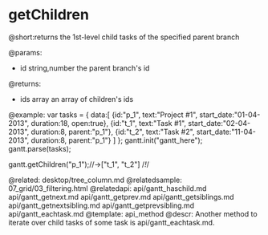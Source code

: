 getChildren
=============

@short:returns the 1st-level child tasks of the specified parent branch
	

@params:
- id	string,number		the parent branch's id

@returns:
- ids	array				an array of children's ids


@example:
var tasks = {
  data:[
     {id:"p_1", text:"Project #1", start_date:"01-04-2013", duration:18, 
     open:true},
     {id:"t_1", text:"Task #1", start_date:"02-04-2013", duration:8,
     parent:"p_1"},
     {id:"t_2", text:"Task #2", start_date:"11-04-2013", duration:8,
     parent:"p_1"}
   ]
};
gantt.init("gantt_here");
gantt.parse(tasks);

gantt.getChildren("p_1");//->["t_1", "t_2"] /*!*/

@related:
	desktop/tree_column.md
@relatedsample:
	07_grid/03_filtering.html
@relatedapi: 
	api/gantt_haschild.md
    api/gantt_getnext.md
    api/gantt_getprev.md
    api/gantt_getsiblings.md
    api/gantt_getnextsibling.md 
    api/gantt_getprevsibling.md 
    api/gantt_eachtask.md
@template:	api_method
@descr:
Another method to iterate over child tasks of some task is api/gantt_eachtask.md.
